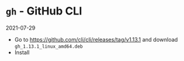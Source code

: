 # `gh` - GitHub CLI

2021-07-29

* Go to https://github.com/cli/cli/releases/tag/v1.13.1 and download `gh_1.13.1_linux_amd64.deb`
* Install
